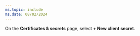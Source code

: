 ```yaml
---
ms.topic: include
ms.date: 08/02/2024
---
```

On the **Certificates & secrets** page, select **+ New client secret**.
